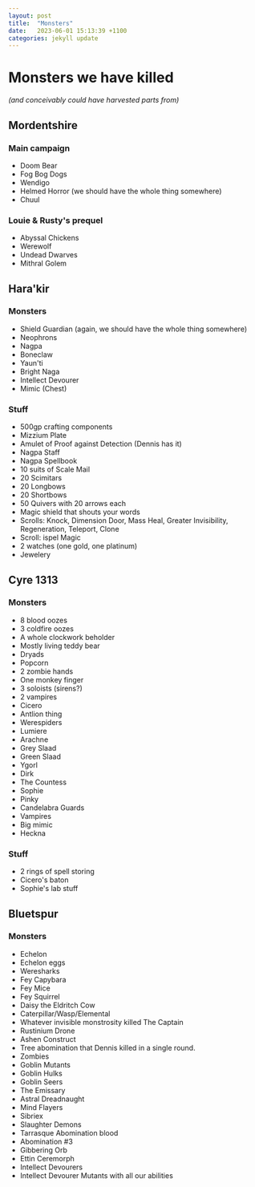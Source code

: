 ```yaml
---
layout: post
title:  "Monsters"
date:   2023-06-01 15:13:39 +1100
categories: jekyll update
---
```

# Monsters we have killed

_(and conceivably could have harvested parts from)_

## Mordentshire

### Main campaign

* Doom Bear
* Fog Bog Dogs
* Wendigo
* Helmed Horror (we should have the whole thing somewhere)
* Chuul

### Louie & Rusty's prequel

* Abyssal Chickens
* Werewolf
* Undead Dwarves
* Mithral Golem

## Hara'kir

### Monsters

* Shield Guardian (again, we should have the whole thing somewhere)
* Neophrons
* Nagpa
* Boneclaw
* Yaun'ti
* Bright Naga
* Intellect Devourer
* Mimic (Chest)

### Stuff
 
* 500gp crafting components
* Mizzium Plate
* Amulet of Proof against Detection (Dennis has it)
* Nagpa Staff
* Nagpa Spellbook
* 10 suits of Scale Mail
* 20 Scimitars
* 20 Longbows
* 20 Shortbows
* 50 Quivers with 20 arrows each
* Magic shield that shouts your words
* Scrolls: Knock, Dimension Door, Mass Heal, Greater Invisibility, Regeneration, Teleport, Clone
* Scroll: ispel Magic
* 2 watches (one gold, one platinum)
* Jewelery

## Cyre 1313

### Monsters

* 8 blood oozes
* 3 coldfire oozes
* A whole clockwork beholder
* Mostly living teddy bear
* Dryads
* Popcorn
* 2 zombie hands
* One monkey finger
* 3 soloists (sirens?)
* 2 vampires
* Cicero
* Antlion thing
* Werespiders
* Lumiere
* Arachne
* Grey Slaad
* Green Slaad
* Ygorl
* Dirk 
* The Countess
* Sophie
* Pinky
* Candelabra Guards
* Vampires
* Big mimic
* Heckna

### Stuff

* 2 rings of spell storing
* Cicero's baton
* Sophie's lab stuff

## Bluetspur

### Monsters

* Echelon
* Echelon eggs
* Weresharks
* Fey Capybara
* Fey Mice
* Fey Squirrel
* Daisy the Eldritch Cow
* Caterpillar/Wasp/Elemental
* Whatever invisible monstrosity killed The Captain
* Rustinium Drone
* Ashen Construct
* Tree abomination that Dennis killed in a single round.
* Zombies
* Goblin Mutants
* Goblin Hulks
* Goblin Seers
* The Emissary
* Astral Dreadnaught
* Mind Flayers
* Sibriex
* Slaughter Demons
* Tarrasque Abomination blood
* Abomination #3
* Gibbering Orb
* Ettin Ceremorph
* Intellect Devourers
* Intellect Devourer Mutants with all our abilities

